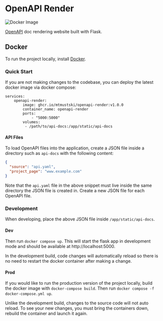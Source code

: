# OpenAPI Render

![Docker Image](https://github.com/mtmustski/openapi-render/actions/workflows/docker.yml/badge.svg)

[OpenAPI](https://www.openapis.org/) doc rendering website built with Flask.

## Docker

To run the project locally, install [Docker](https://docs.docker.com/get-docker/).

### Quick Start

If you are not making changes to the codebase, you can deploy the latest docker image via docker compose:

```
services:
    openapi-render:
        image: ghcr.io/mtmustski/openapi-render:v1.0.0
        container_name: openapi-render
        ports:
            - "5000:5000"
        volumes:
         - /path/to/api-docs:/app/static/api-docs
```

#### API Files

To load OpenAPI files into the application, create a JSON file inside a directory such as `api-docs`
with the following content:

```json
{
  "source": "api.yaml",
  "project_page": "www.example.com"
}
```

Note that the `api.yaml` file in the above snippet must live inside the same directory the JSON file is created in.
Create a new JSON file for each OpenAPI file.

### Development

When developing, place the above JSON file inside `/app/static/api-docs`.

#### Dev

Then run `docker compose up`. This will start the flask app in development mode and should be available
at http://localhost:5000.

In the development build, code changes will automatically reload so there is no need to restart the docker container
after making a change.

#### Prod

If you would like to run the production version of the project locally, build the docker image
with `docker-compose build`. Then run `docker compose -f docker-compose.yml up`.

Unlike the development build, changes to the source code will not auto reload. To see your new changes, you must bring
the containers down, rebuild the container and launch it again.